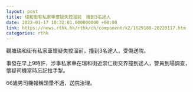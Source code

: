 ```yaml
---
layout: post
title: 瑞和街有私家車懷疑失控溜前　撞到3名途人
date: 2022-01-17 10:32:01.000000000 +08:00
link: https://news.rthk.hk/rthk/ch/component/k2/1629180-20220117.htm
categories: rthk
---
```


觀塘瑞和街有私家車懷疑失控溜前，撞到3名途人，受傷送院。

事發在早上9時許，涉事私家車在瑞和街近崇仁街交界撞到途人，警員到場調查，懷疑司機當時忘記拉手掣。

66歲男司機報稱頭暈不適，送院治理。
